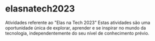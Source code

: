 # elasnatech2023
Atividades referente ao "Elas na Tech 2023" Estas atividades são uma oportunidade única de explorar, aprender e se inspirar no mundo da tecnologia, independentemente do seu nível de conhecimento prévio.
